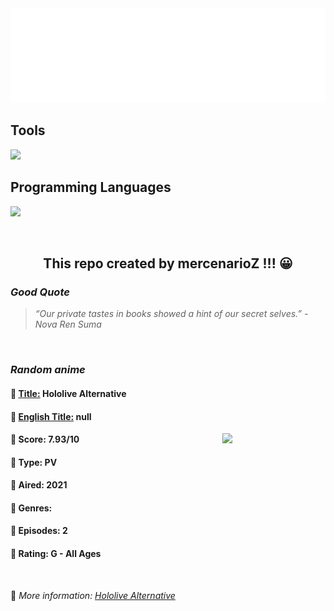
<img src="svg/nai.svg" />

<p>
  <h2>Tools</h2>
  <a href="https://skillicons.dev">
    <img src="https://skillicons.dev/icons?i=git,bash,vim,ubuntu,tensorflow,pytorch,docker,raspberrypi" />
  </a>

  <br />

  <h2>Programming Languages</h2>

  <a href="https://skillicons.dev">
    <img src="https://skillicons.dev/icons?i=python,c,cpp" />
  </a>
</p>

<br />

<h2 align="center">This repo created by mercenarioZ !!! 😀</h2>
<h3><i>Good Quote</i></h3>

<blockquote>
<i>
“Our private tastes in books showed a hint of our secret selves.” - Nova Ren Suma
</i>
</blockquote>

<br />

<h3><i>Random anime</i></h3>

<h4>
  <strong>🥭 <u>Title:</u></strong> Hololive Alternative
</h4>

<h4>🌿 <u>English Title:</u> null</h4>

<img align="right" width="165" src=https://cdn.myanimelist.net/images/anime/1692/112088.jpg />

<h4>🌱 Score: 7.93/10</h4>

<h4>🌲 Type: PV</h4>

<h4>🌴 Aired: 2021</h4>

<h4>🌵 Genres: </h4>

<h4>🥑 Episodes: 2</h4>

<h4>🍏 Rating: G - All Ages</h4>

<br />

🍂 *More information: [Hololive Alternative](https://myanimelist.net/anime/47904/Hololive_Alternative)*
    